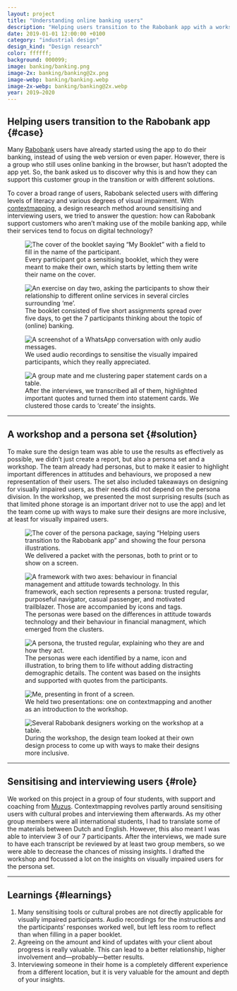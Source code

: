```yaml
---
layout: project
title: "Understanding online banking users"
description: "Helping users transition to the Rabobank app with a workshop and a persona set after sensitising and interviewing users"
date: 2019-01-01 12:00:00 +0100
category: "industrial design"
design_kind: "Design research"
color: ffffff;
background: 000099;
image: banking/banking.png
image-2x: banking/banking@2x.png
image-webp: banking/banking.webp
image-2x-webp: banking/banking@2x.webp
year: 2019–2020
---
```




## Helping users transition to the Rabobank app {#case}

Many [Rabobank](https://www.rabobank.nl/particulieren/) users have already started using the app to do their banking, instead of using the web version or even paper. However, there is a group who still uses online banking in the browser, but hasn’t adopted the app yet. So, the bank asked us to discover why this is and how they can support this customer group in the transition or with different solutions.

To cover a broad range of users, Rabobank selected users with differing levels of literacy and various degrees of visual impairment. With [contextmapping](http://contextmapping.com/), a design research method around sensitising and interviewing users, we tried to answer the question: how can Rabobank support customers who aren’t making use of the mobile banking app, while their services tend to focus on digital technology?


<div class="project__picture-group">

  <figure class="project__picture">
    <picture>
      <source data-srcset="/static/img/banking/booklet-cover.webp 1x,
        /static/img/banking/booklet-cover@2x.webp 2x"
        type="image/webp" class="lazy">
      <img loading="lazy" class="project__image lazy" alt="The cover of the booklet saying “My Booklet” with a field to fill in the name of the participant."
        data-srcset="/static/img/banking/booklet-cover.png 1x,
          /static/img/banking/booklet-cover@2x.png 2x"
        src="/static/img/placeholder.jpg"
        data-src="/static/img/banking/booklet-cover.png">
    </picture>
    <figcaption class="project__caption">
      Every participant got a sensitising booklet, which they were meant to make their own, which starts by letting them write their name on the cover.
    </figcaption>
  </figure>

  <figure class="project__picture">
    <picture>
      <source data-srcset="/static/img/banking/booklet-page.webp 1x,
        /static/img/banking/booklet-page@2x.webp 2x"
        type="image/webp" class="lazy">
      <img loading="lazy" class="project__image lazy" alt="An exercise on day two, asking the participants to show their relationship to different online services in several circles surrounding ‘me’."
        data-srcset="/static/img/banking/booklet-page.png 1x,
          /static/img/banking/booklet-page@2x.png 2x"
        src="/static/img/placeholder.jpg"
        data-src="/static/img/banking/booklet-page.png">
    </picture>
    <figcaption class="project__caption">
      The booklet consisted of five short assignments spread over five days, to get the 7 participants thinking about the topic of (online) banking.
    </figcaption>
  </figure>

  <figure class="project__picture">
    <picture>
      <source data-srcset="/static/img/banking/audio.webp"
        type="image/webp" class="lazy">
      <img loading="lazy" class="project__image lazy" alt="A screenshot of a WhatsApp conversation with only audio messages."
        data-srcset="/static/img/banking/audio.jpg"
        src="/static/img/placeholder.jpg"
        data-src="/static/img/banking/audio.jpg">
    </picture>
    <figcaption class="project__caption">
      We used audio recordings to sensitise the visually impaired participants, which they really appreciated.
    </figcaption>
  </figure>

  <figure class="project__picture">
    <picture>
      <source data-srcset="/static/img/banking/clustering.webp 1x,
        /static/img/banking/clustering@2x.webp 2x"
        type="image/webp" class="lazy">
      <img loading="lazy" class="project__image lazy" alt="A group mate and me clustering paper statement cards on a table."
        data-srcset="/static/img/banking/clustering.jpg 1x,
          /static/img/banking/clustering@2x.jpg 2x"
        src="/static/img/placeholder.jpg"
        data-src="/static/img/banking/clustering.jpg">
    </picture>
    <figcaption class="project__caption">
      After the interviews, we transcribed all of them, highlighted important quotes and turned them into statement cards. We clustered those cards to ‘create’ the insights.
    </figcaption>
  </figure>

</div>

---

## A workshop and a persona set {#solution}

To make sure the design team was able to use the results as effectively as possible, we didn’t just create a report, but also a persona set and a workshop. The team already had personas, but to make it easier to highlight important differences in attitudes and behaviours, we proposed a new representation of their users. The set also included takeaways on designing for visually impaired users, as their needs did not depend on the persona division. In the workshop, we presented the most surprising results (such as that limited phone storage is an important driver not to use the app) and let the team come up with ways to make sure their designs are more inclusive, at least for visually impaired users.

<div class="project__picture-group">

  <figure class="project__picture">
    <picture>
      <source data-srcset="/static/img/banking/persona-cover.webp 1x,
        /static/img/banking/persona-cover@2x.webp 2x"
        type="image/webp" class="lazy">
      <img loading="lazy" class="project__image lazy" alt="The cover of the persona package, saying “Helping users transition to the Rabobank app” and showing the four persona illustrations."
        data-srcset="/static/img/banking/persona-cover.png 1x,
          /static/img/banking/persona-cover@2x.png 2x"
        src="/static/img/placeholder.jpg"
        data-src="/static/img/banking/persona-cover.png">
    </picture>
    <figcaption class="project__caption">
      We delivered a packet with the personas, both to print or to show on a screen.
    </figcaption>
  </figure>

  <figure class="project__picture">
    <picture>
      <source data-srcset="/static/img/banking/framework.webp 1x,
        /static/img/banking/framework@2x.webp 2x"
        type="image/webp" class="lazy">
      <img loading="lazy" class="project__image lazy" alt="A framework with two axes: behaviour in financial management and attitude towards technology. In this framework, each section represents a persona: trusted regular, purposeful navigator, casual passenger, and motivated trailblazer. Those are accompanied by icons and tags."
        data-srcset="/static/img/banking/framework.png 1x,
          /static/img/banking/framework@2x.png 2x"
        src="/static/img/placeholder.jpg"
        data-src="/static/img/banking/framework.png">
    </picture>
    <figcaption class="project__caption">
      The personas were based on the differences in attitude towards technology and their behaviour in financial managment, which emerged from the clusters.
    </figcaption>
  </figure>

  <figure class="project__picture">
    <picture>
      <source data-srcset="/static/img/banking/persona.webp 1x,
        /static/img/banking/persona@2x.webp 2x"
        type="image/webp" class="lazy">
      <img loading="lazy" class="project__image lazy" alt="A persona, the trusted regular, explaining who they are and how they act."
        data-srcset="/static/img/banking/persona.png 1x,
          /static/img/banking/persona@2x.png 2x"
        src="/static/img/placeholder.jpg"
        data-src="/static/img/banking/persona.png">
    </picture>
    <figcaption class="project__caption">
      The personas were each identified by a name, icon and illustration, to bring them to life without adding distracting demographic details. The content was based on the insights and supported with quotes from the participants.
    </figcaption>
  </figure>

  <figure class="project__picture">
    <picture>
      <source data-srcset="/static/img/banking/presentation.webp"
        type="image/webp" class="lazy">
      <img loading="lazy" class="project__image lazy" alt="Me, presenting in front of a screen."
        data-srcset="/static/img/banking/presentation.jpeg"
        src="/static/img/placeholder.jpg"
        data-src="/static/img/banking/presentation.jpeg">
    </picture>
    <figcaption class="project__caption">
      We held two presentations: one on contextmapping and another as an introduction to the workshop.
    </figcaption>
  </figure>

  <figure class="project__picture">
    <picture>
      <source data-srcset="/static/img/banking/workshop.webp 1x,
        /static/img/banking/workshop@2x.webp 2x"
        type="image/webp" class="lazy">
      <img loading="lazy" class="project__image lazy" alt="Several Rabobank designers working on the workshop at a table."
        data-srcset="/static/img/banking/workshop.jpg 1x,
          /static/img/banking/workshop@2x.jpg 2x"
        src="/static/img/placeholder.jpg"
        data-src="/static/img/banking/workshop.jpg">
    </picture>
    <figcaption class="project__caption">
      During the workshop, the design team looked at their own design process to come up with ways to make their designs more inclusive.
    </figcaption>
  </figure>

</div>


---

## Sensitising and interviewing users {#role}

We worked on this project in a group of four students, with support and coaching from [Muzus](https://muzus.nl/en/). Contextmapping revolves partly around sensitising users with cultural probes and interviewing them afterwards. As my other group members were all international students, I had to translate some of the materials between Dutch and English. However, this also meant I was able to interview 3 of our 7 participants. After the interviews, we made sure to have each transcript be reviewed by at least two group members, so we were able to decrease the chances of missing insights. I drafted the workshop and focussed a lot on the insights on visually impaired users for the persona set.

---

## Learnings {#learnings}

1. Many sensitising tools or cultural probes are not directly applicable for visually impaired participants. Audio recordings for the instructions and the participants’ responses worked well, but left less room to reflect than when filling in a paper booklet.
2. Agreeing on the amount and kind of updates with your client about progress is really valuable. This can lead to a better relationship, higher involvement and—probably—better results.
3. Interviewing someone in their home is a completely different experience from a different location, but it is very valuable for the amount and depth of your insights.
